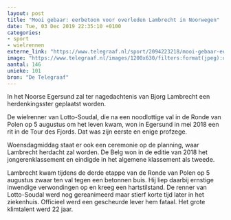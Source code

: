 ```yaml
---
layout: post
title: "Mooi gebaar: eerbetoon voor overleden Lambrecht in Noorwegen"
date: Tue, 03 Dec 2019 22:35:10 +0100
categories: 
- sport 
- wielrennen 
externe_link: "https://www.telegraaf.nl/sport/2094223218/mooi-gebaar-eerbetoon-voor-overleden-lambrecht-in-noorwegen"
image: "https://www.telegraaf.nl/images/1200x630/filters:format(jpeg):quality(80)/cdn-kiosk-api.telegraaf.nl/86b8a0a2-161c-11ea-853d-02d2fb1aa1d7.jpg"
aantal: 146
unieke: 101
bron: "De Telegraaf"
---
```


<p class="intro">In het Noorse Egersund zal ter nagedachtenis van Bjorg Lambrecht een herdenkingsster geplaatst worden.</p> <p>De wielrenner van Lotto-Soudal, die na een noodlottige val in de Ronde van Polen op 5 augustus om het leven kwam, won in Egersund in mei 2018 een rit in de Tour des Fjords. Dat was zijn eerste en enige profzege.</p><p>Woensdagmiddag staat er ook een ceremonie op de planning, waar Lambrecht herdacht zal worden. De Belg won in de editie van 2018 het jongerenklassement en eindigde in het algemene klassement als tweede.</p><p>Lambrecht kwam tijdens de derde etappe van de Ronde van Polen op 5 augustus zwaar ten val tegen een betonnen buis. Hij liep daarbij ernstige inwendige verwondingen op en kreeg een hartstilstand. De renner van Lotto-Soudal werd nog gereanimeerd maar stierf korte tijd later in het ziekenhuis. Officieel werd een gescheurde lever hem fataal. Het grote klimtalent werd 22 jaar.</p>
